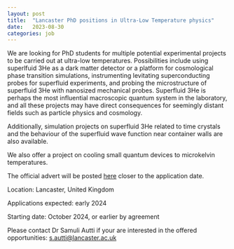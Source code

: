 ```yaml
---
layout: post
title:  "Lancaster PhD positions in Ultra-Low Temperature physics"
date:   2023-08-30
categories: job
---
```


We are looking for PhD students for multiple potential experimental projects to be carried out at ultra-low temperatures. Possibilities include using superlfuid 3He as a dark matter detector or a platform for 
cosmological phase transition simulations, instrumenting levitating superconducting probes for superfluid experiments, and probing the microstructure of superfluid 3He with nanosized mechanical probes.
Superfluid 3He is perhaps the most influential macroscopic quantum system in the laboratory, and all these projects may have direct consequences for seemingly distant fields such as particle physics and cosmology.

Additionally, simulation projects on superfluid 3He related to time crystals and the behaviour of the superfluid wave function near container walls are also available. 

We also offer a project on cooling small quantum devices to microkelvin temperatures.
 
The official advert will be posted <a href="https://www.lancaster.ac.uk/physics/research/experimental-condensed-matter/low-temperature-physics/"> here</a> closer to the application date.


Location: Lancaster, United Kingdom 

Applications expected: early 2024

Starting date: October 2024, or earlier by agreement 

Please contact Dr Samuli Autti if your are interested in the offered opportunities: s.autti@lancaster.ac.uk 

